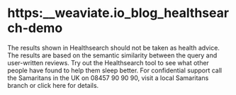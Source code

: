 # https:\_\_weaviate.io_blog_healthsearch-demo

The results shown in Healthsearch should not be taken as health advice. The results are based on the semantic similarity between the query and user-written reviews. Try out the Healthsearch tool to see what other people have found to help them sleep better. For confidential support call the Samaritans in the UK on 08457 90 90 90, visit a local Samaritans branch or click here for details.
